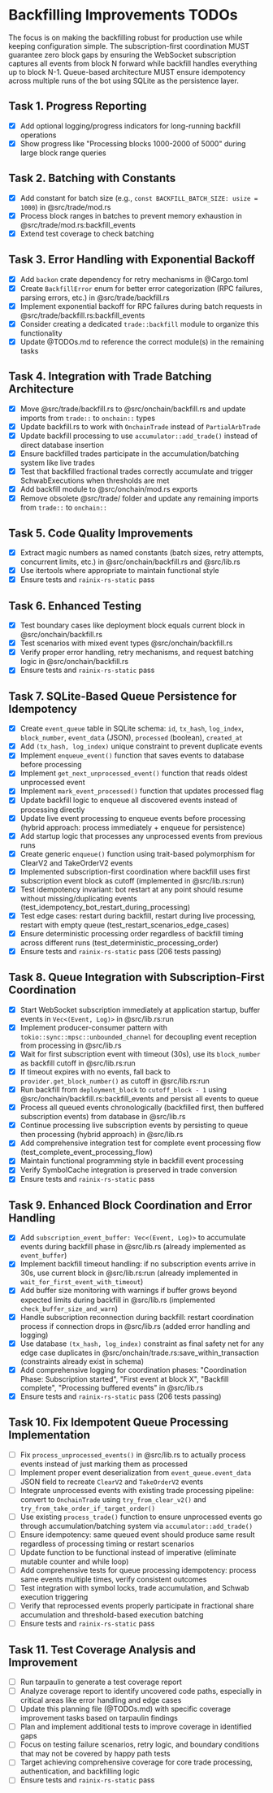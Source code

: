 # Backfilling Improvements TODOs

The focus is on making the backfilling robust for production use while keeping configuration simple. The subscription-first coordination MUST guarantee zero block gaps by ensuring the WebSocket subscription captures all events from block N forward while backfill handles everything up to block N-1. Queue-based architecture MUST ensure idempotency across multiple runs of the bot using SQLite as the persistence layer.

## Task 1. Progress Reporting

- [x] Add optional logging/progress indicators for long-running backfill operations
- [x] Show progress like "Processing blocks 1000-2000 of 5000" during large block range queries

## Task 2. Batching with Constants

- [x] Add constant for batch size (e.g., `const BACKFILL_BATCH_SIZE: usize = 1000`) in @src/trade/mod.rs
- [x] Process block ranges in batches to prevent memory exhaustion in @src/trade/mod.rs:backfill_events
- [x] Extend test coverage to check batching

## Task 3. Error Handling with Exponential Backoff

- [x] Add `backon` crate dependency for retry mechanisms in @Cargo.toml
- [x] Create `BackfillError` enum for better error categorization (RPC failures, parsing errors, etc.) in @src/trade/backfill.rs
- [x] Implement exponential backoff for RPC failures during batch requests in @src/trade/backfill.rs:backfill_events
- [x] Consider creating a dedicated `trade::backfill` module to organize this functionality
- [x] Update @TODOs.md to reference the correct module(s) in the remaining tasks

## Task 4. Integration with Trade Batching Architecture

- [x] Move @src/trade/backfill.rs to @src/onchain/backfill.rs and update imports from `trade::` to `onchain::` types
- [x] Update backfill.rs to work with `OnchainTrade` instead of `PartialArbTrade`
- [x] Update backfill processing to use `accumulator::add_trade()` instead of direct database insertion
- [x] Ensure backfilled trades participate in the accumulation/batching system like live trades
- [x] Test that backfilled fractional trades correctly accumulate and trigger SchwabExecutions when thresholds are met
- [x] Add backfill module to @src/onchain/mod.rs exports
- [x] Remove obsolete @src/trade/ folder and update any remaining imports from `trade::` to `onchain::`

## Task 5. Code Quality Improvements

- [x] Extract magic numbers as named constants (batch sizes, retry attempts, concurrent limits, etc.) in @src/onchain/backfill.rs and @src/lib.rs
- [x] Use itertools where appropriate to maintain functional style
- [x] Ensure tests and `rainix-rs-static` pass

## Task 6. Enhanced Testing

- [x] Test boundary cases like deployment block equals current block in @src/onchain/backfill.rs
- [x] Test scenarios with mixed event types @src/onchain/backfill.rs
- [x] Verify proper error handling, retry mechanisms, and request batching logic in @src/onchain/backfill.rs
- [x] Ensure tests and `rainix-rs-static` pass

## Task 7. SQLite-Based Queue Persistence for Idempotency

- [x] Create `event_queue` table in SQLite schema: `id`, `tx_hash`, `log_index`, `block_number`, `event_data` (JSON), `processed` (boolean), `created_at`
- [x] Add `(tx_hash, log_index)` unique constraint to prevent duplicate events
- [x] Implement `enqueue_event()` function that saves events to database before processing
- [x] Implement `get_next_unprocessed_event()` function that reads oldest unprocessed event
- [x] Implement `mark_event_processed()` function that updates processed flag
- [x] Update backfill logic to enqueue all discovered events instead of processing directly
- [x] Update live event processing to enqueue events before processing (hybrid approach: process immediately + enqueue for persistence)
- [x] Add startup logic that processes any unprocessed events from previous runs
- [x] Create generic `enqueue()` function using trait-based polymorphism for ClearV2 and TakeOrderV2 events
- [x] Implemented subscription-first coordination where backfill uses first subscription event block as cutoff (implemented in @src/lib.rs:run)
- [x] Test idempotency invariant: bot restart at any point should resume without missing/duplicating events (test_idempotency_bot_restart_during_processing)
- [x] Test edge cases: restart during backfill, restart during live processing, restart with empty queue (test_restart_scenarios_edge_cases)
- [x] Ensure deterministic processing order regardless of backfill timing across different runs (test_deterministic_processing_order)
- [x] Ensure tests and `rainix-rs-static` pass (206 tests passing)

## Task 8. Queue Integration with Subscription-First Coordination

- [x] Start WebSocket subscription immediately at application startup, buffer events in `Vec<(Event, Log)>` in @src/lib.rs:run
- [x] Implement producer-consumer pattern with `tokio::sync::mpsc::unbounded_channel` for decoupling event reception from processing in @src/lib.rs
- [x] Wait for first subscription event with timeout (30s), use its `block_number` as backfill cutoff in @src/lib.rs:run
- [x] If timeout expires with no events, fall back to `provider.get_block_number()` as cutoff in @src/lib.rs:run
- [x] Run backfill from `deployment_block` to `cutoff_block - 1` using @src/onchain/backfill.rs:backfill_events and persist all events to queue
- [x] Process all queued events chronologically (backfilled first, then buffered subscription events) from database in @src/lib.rs
- [x] Continue processing live subscription events by persisting to queue then processing (hybrid approach) in @src/lib.rs
- [x] Add comprehensive integration test for complete event processing flow (test_complete_event_processing_flow)
- [x] Maintain functional programming style in backfill event processing
- [x] Verify SymbolCache integration is preserved in trade conversion
- [x] Ensure tests and `rainix-rs-static` pass

## Task 9. Enhanced Block Coordination and Error Handling

- [x] Add `subscription_event_buffer: Vec<(Event, Log)>` to accumulate events during backfill phase in @src/lib.rs (already implemented as `event_buffer`)
- [x] Implement backfill timeout handling: if no subscription events arrive in 30s, use current block in @src/lib.rs:run (already implemented in `wait_for_first_event_with_timeout`)
- [x] Add buffer size monitoring with warnings if buffer grows beyond expected limits during backfill in @src/lib.rs (implemented `check_buffer_size_and_warn`)
- [x] Handle subscription reconnection during backfill: restart coordination process if connection drops in @src/lib.rs (added error handling and logging)
- [x] Use database `(tx_hash, log_index)` constraint as final safety net for any edge case duplicates in @src/onchain/trade.rs:save_within_transaction (constraints already exist in schema)
- [x] Add comprehensive logging for coordination phases: "Coordination Phase: Subscription started", "First event at block X", "Backfill complete", "Processing buffered events" in @src/lib.rs
- [x] Ensure tests and `rainix-rs-static` pass (206 tests passing)

## Task 10. Fix Idempotent Queue Processing Implementation

- [ ] Fix `process_unprocessed_events()` in @src/lib.rs to actually process events instead of just marking them as processed
- [ ] Implement proper event deserialization from `event_queue.event_data` JSON field to recreate `ClearV2` and `TakeOrderV2` events
- [ ] Integrate unprocessed events with existing trade processing pipeline: convert to `OnchainTrade` using `try_from_clear_v2()` and `try_from_take_order_if_target_order()`
- [ ] Use existing `process_trade()` function to ensure unprocessed events go through accumulation/batching system via `accumulator::add_trade()`
- [ ] Ensure idempotency: same queued event should produce same result regardless of processing timing or restart scenarios
- [ ] Update function to be functional instead of imperative (eliminate mutable counter and while loop)
- [ ] Add comprehensive tests for queue processing idempotency: process same events multiple times, verify consistent outcomes
- [ ] Test integration with symbol locks, trade accumulation, and Schwab execution triggering
- [ ] Verify that reprocessed events properly participate in fractional share accumulation and threshold-based execution batching
- [ ] Ensure tests and `rainix-rs-static` pass

## Task 11. Test Coverage Analysis and Improvement

- [ ] Run tarpaulin to generate a test coverage report
- [ ] Analyze coverage report to identify uncovered code paths, especially in critical areas like error handling and edge cases
- [ ] Update this planning file (@TODOs.md) with specific coverage improvement tasks based on tarpaulin findings
- [ ] Plan and implement additional tests to improve coverage in identified gaps
- [ ] Focus on testing failure scenarios, retry logic, and boundary conditions that may not be covered by happy path tests
- [ ] Target achieving comprehensive coverage for core trade processing, authentication, and backfilling logic
- [ ] Ensure tests and `rainix-rs-static` pass
